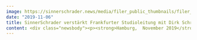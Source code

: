 ```yaml
---
image: https://sinnerschrader.news/media/filer_public_thumbnails/filer_public/d1/dc/d1dc4ead-aea9-4547-94d2-a89c9175cefc/dirk-schrod02.png__480x288_q85_crop_subsampling-2_upscale.jpg
date: "2019-11-06"
title: SinnerSchrader verstärkt Frankfurter Studioleitung mit Dirk Schrod in Produktdesign und Innovationsberatung
content: <div class="newsbody"><p><strong>Hamburg,  November 2019</strong> — SinnerSchrader hat den branchenerfahrenen UX Design-Experten Dirk Schrod für sich gewonnen und zum neuen Leiter und Direktor für Product Design des Frankfurter Studios ernannt. Zuvor verantwortete er die Design/UX-Entwicklung für die wesentlichen Produkt- und Innovationsinitiativen der Deutschen Telekom. Sein Fokus ist es, relevante digitale Erlebnisse für Marken und Unternehmen zu entwickeln und Kundenbeziehungen weiter auszubauen. </p><p>Schrod verfügt über eine langjährige, internationale Erfahrung in digitalem Produktdesign sowie der Entwicklung produktnaher Touchpoints und bringt ein umfassendes Verständnis für den Aufbau innovativer Design-Teams mit. Mit diesen Kompetenzen wird das Frankfurter SinnerSchrader Studio erweitert und das Portfolio ergänzt, um Kunden bei ihren Anforderungen an digitale Lösungen verstärkt bedienen zu können.</p><p>„Das auf Customer Experience basierende end-to-end-Modell von Accenture Interactive in Kombination mit einer sehr attraktiven Arbeitskultur bildet für mich die Agentur der Zukunft und somit eine große Chance,” so Dirk Schrod. "Ich möchte mit SinnerSchrader als Teil von Accenture Interactive am Wachstum mitwirken und den Vorsprung als führende Experience Agentur weiter ausbauen."</p><p>„Design ist einer der wichtigsten strategischen Treiber für die Veränderungen unserer heutigen Welt. Mit Dirk haben wir einen exzellenten Kreativen gewonnen, der viel digitale Produktexpertise, Beratungskompetenz und jahrelange Führungserfahrung in einer Person mitbringt", so Lars Finke, Managing Director Accenture Interactive.</p><p><a class="news-backlink" href="/de/"><svg class="svg-ico svg-ico--arrow-left"><use xlink&#58;href="#arrow-down"></use></svg>Zurück zur Presse Übersicht</a></p></div>
---
```

